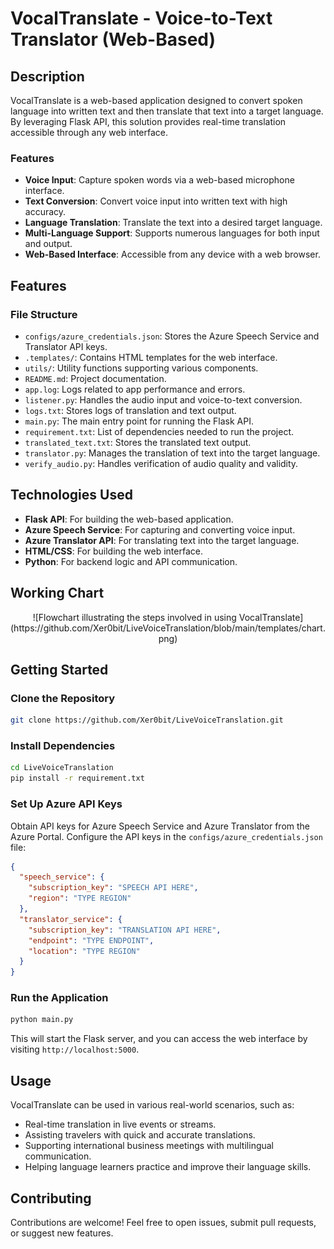**VocalTranslate - Voice-to-Text Translator (Web-Based)**
======================================================

**Description**
---------------

VocalTranslate is a web-based application designed to convert spoken language into written text and then translate that text into a target language. By leveraging Flask API, this solution provides real-time translation accessible
through any web interface.

### Features

* **Voice Input**: Capture spoken words via a web-based microphone interface.
* **Text Conversion**: Convert voice input into written text with high accuracy.
* **Language Translation**: Translate the text into a desired target language.
* **Multi-Language Support**: Supports numerous languages for both input and output.
* **Web-Based Interface**: Accessible from any device with a web browser.

**Features**
-------------

### File Structure

* `configs/azure_credentials.json`: Stores the Azure Speech Service and Translator API keys.
* `.templates/`: Contains HTML templates for the web interface.
* `utils/`: Utility functions supporting various components.
* `README.md`: Project documentation.
* `app.log`: Logs related to app performance and errors.
* `listener.py`: Handles the audio input and voice-to-text conversion.
* `logs.txt`: Stores logs of translation and text output.
* `main.py`: The main entry point for running the Flask API.
* `requirement.txt`: List of dependencies needed to run the project.
* `translated_text.txt`: Stores the translated text output.
* `translator.py`: Manages the translation of text into the target language.
* `verify_audio.py`: Handles verification of audio quality and validity.

**Technologies Used**
--------------------

* **Flask API**: For building the web-based application.
* **Azure Speech Service**: For capturing and converting voice input.
* **Azure Translator API**: For translating text into the target language.
* **HTML/CSS**: For building the web interface.
* **Python**: For backend logic and API communication.

**Working Chart**
--------------------
<div align="center">
  ![Flowchart illustrating the steps involved in using VocalTranslate](https://github.com/Xer0bit/LiveVoiceTranslation/blob/main/templates/chart.png)
</div>

**Getting Started**
-------------------

### Clone the Repository

```bash
git clone https://github.com/Xer0bit/LiveVoiceTranslation.git
```

### Install Dependencies

```bash
cd LiveVoiceTranslation
pip install -r requirement.txt
```

### Set Up Azure API Keys

Obtain API keys for Azure Speech Service and Azure Translator from the Azure Portal. Configure the API keys in the `configs/azure_credentials.json` file:

```json
{
  "speech_service": {
    "subscription_key": "SPEECH API HERE",
    "region": "TYPE REGION"
  },
  "translator_service": {
    "subscription_key": "TRANSLATION API HERE",
    "endpoint": "TYPE ENDPOINT",
    "location": "TYPE REGION"
  }
}
```

### Run the Application

```bash
python main.py
```

This will start the Flask server, and you can access the web interface by visiting `http://localhost:5000`.

**Usage**
--------

VocalTranslate can be used in various real-world scenarios, such as:

* Real-time translation in live events or streams.
* Assisting travelers with quick and accurate translations.
* Supporting international business meetings with multilingual communication.
* Helping language learners practice and improve their language skills.

**Contributing**
--------------

Contributions are welcome! Feel free to open issues, submit pull requests, or suggest new features.

